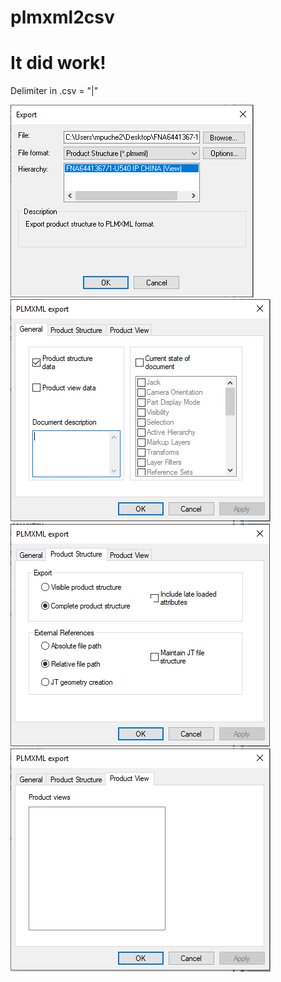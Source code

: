 # plmxml2csv
# It did work!

Delimiter in .csv = "|"

![alt text](https://github.com/mpuche3/plmxml2csv/blob/master/pic/pic_01.PNG)
![alt text](https://github.com/mpuche3/plmxml2csv/blob/master/pic/pic_02.PNG)
![alt text](https://github.com/mpuche3/plmxml2csv/blob/master/pic/pic_03.PNG)
![alt text](https://github.com/mpuche3/plmxml2csv/blob/master/pic/pic_04.PNG)

